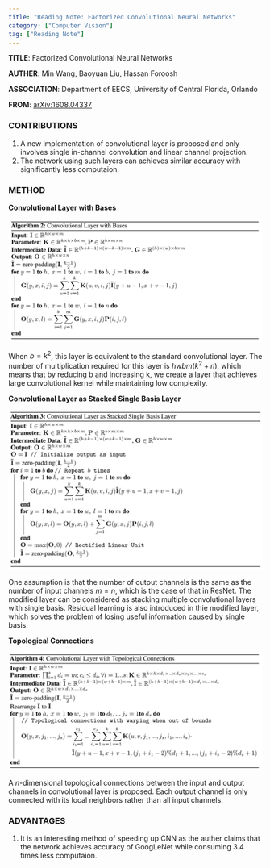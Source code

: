 ```yaml
---
title: "Reading Note: Factorized Convolutional Neural Networks"
category: ["Computer Vision"]
tag: ["Reading Note"]
---
```


**TITLE**: Factorized Convolutional Neural Networks

**AUTHER**: Min Wang, Baoyuan Liu, Hassan Foroosh

**ASSOCIATION**: Department of EECS, University of Central Florida, Orlando

**FROM**: [arXiv:1608.04337](http://arxiv.org/abs/1608.04337)

### CONTRIBUTIONS ###

1. A new implementation of convolutional layer is proposed and only involves single in-channel convolution and linear channel projection.
2. The network using such layers can achieves similar accuracy with significantly less computaion.

### METHOD ###

**Convolutional Layer with Bases**

<img class="img-responsive center-block" src="https://raw.githubusercontent.com/joshua19881228/my_blogs/master/Computer_Vision/Reading_Note/figures/alg2.jpg" alt="" width="640"/>

When $b = k^2$, this layer is equivalent to the standard convolutional layer. The number of multiplication required for this layer is $hwbm(k^2 + n)$, which means that by reducing b and increasing k, we create a layer that achieves large convolutional kernel while maintaining low complexity.

**Convolutional Layer as Stacked Single Basis Layer**

<img class="img-responsive center-block" src="https://raw.githubusercontent.com/joshua19881228/my_blogs/master/Computer_Vision/Reading_Note/figures/alg3.jpg" alt="" width="640"/>

One assumption is that the number of output channels is the same as the number of input channels $m = n$, which is the case of that in ResNet. The modified layer can be considered as stacking multiple convolutional layers with single basis. Residual learning is also introduced in thie modified layer, which solves the problem of losing useful information caused by single basis.

**Topological Connections**

<img class="img-responsive center-block" src="https://raw.githubusercontent.com/joshua19881228/my_blogs/master/Computer_Vision/Reading_Note/figures/alg4.jpg" alt="" width="640"/>

A $n$-dimensional topological connections between the input and output channels in convolutional layer is proposed. Each output channel is only connected with its local neighbors rather than all input channels.


### ADVANTAGES ###

1. It is an interesting method of speeding up CNN as the auther claims that the network achieves accuracy of GoogLeNet while consuming 3.4 times less computaion.